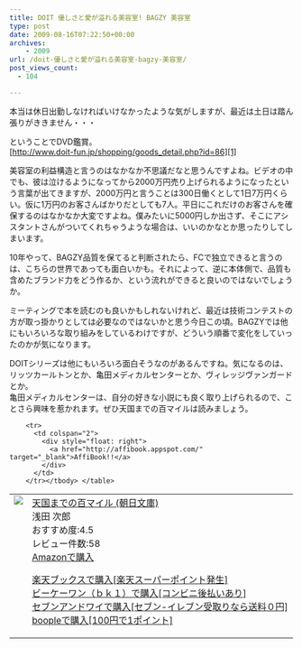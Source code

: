 ```yaml
---
title: DOIT 優しさと愛が溢れる美容室! BAGZY 美容室
type: post
date: 2009-08-16T07:22:50+00:00
archives:
    - 2009
url: /doit-優しさと愛が溢れる美容室-bagzy-美容室/
post_views_count:
  - 104

---
```

本当は休日出勤しなければいけなかったような気がしますが、最近は土日は踏ん張りがききません・・・

ということでDVD鑑賞。  
[http://www.doit-fun.jp/shopping/goods_detail.php?id=86][1]

美容室の利益構造と言うのはなかなか不思議だなと思うんですよね。ビデオの中でも、彼は泣けるようになってから2000万円売り上げられるようになったという言葉が出てきますが、2000万円と言うことは300日働くとして1日7万円くらい。仮に1万円のお客さんばかりだとしても7人。平日にこれだけのお客さんを確保するのはなかなか大変ですよね。僕みたいに5000円しか出さず、そこにアシスタントさんがついてくれちゃうような場合は、いいのかなとか思ったりしてしまいます。

10年やって、BAGZY品質を保てると判断されたら、FCで独立できると言うのは、こちらの世界であっても面白いかも。それによって、逆に本体側で、品質も含めたブランド力をどう作るか、という流れができると良いのではないでしょうか。

ミーティングで本を読むのも良いかもしれないけれど、最近は技術コンテストの方が取っ掛かりとしては必要なのではないかと思う今日この頃。BAGZYでは他にもいろいろな取り組みをしているわけですが、どういう順番で変化をしていったのかが気になります。

DOITシリーズは他にもいろいろ面白そうなのがあるんですね。気になるのは、リッツカールトンとか、亀田メディカルセンターとか、ヴィレッジヴァンガードとか。  
亀田メディカルセンターは、自分の好きな小説にも良く取り上げられるので、ことさら興味を惹かれます。ぜひ天国までの百マイルは読みましょう。

<table>
  <tr>
    <td style="vertical-align: top">
      <a href="http://hb.afl.rakuten.co.jp/hgc/06d13246.10ebaa62.06d13247.1eb85ca0/?pc=http%3A%2F%2Fsearch.books.rakuten.co.jp%2Fbksearch%2Fdt%3Fg%3D001%26bisbn%3D4022642483" target="_blank"><img style="border-bottom-style: none; border-right-style: none; border-top-style: none; border-left-style: none" src="https://i2.wp.com/ecx.images-amazon.com/images/I/518SG2BWJHL._SL160_.jpg" data-recalc-dims="1" /> </a>
    </td>
    <td style="vertical-align: top">
      <a href="http://hb.afl.rakuten.co.jp/hgc/06d13246.10ebaa62.06d13247.1eb85ca0/?pc=http%3A%2F%2Fsearch.books.rakuten.co.jp%2Fbksearch%2Fdt%3Fg%3D001%26bisbn%3D4022642483" target="_blank">天国までの百マイル (朝日文庫) </a> <br />浅田 次郎 <br />おすすめ度:4.5 <br />レビュー件数:58 <br /><a href="http://www.amazon.co.jp/%E5%A4%A9%E5%9B%BD%E3%81%BE%E3%81%A7%E3%81%AE%E7%99%BE%E3%83%9E%E3%82%A4%E3%83%AB-%E6%9C%9D%E6%97%A5%E6%96%87%E5%BA%AB-%E6%B5%85%E7%94%B0-%E6%AC%A1%E9%83%8E/dp/4022642483%3FSubscriptionId%3D1JWQWN8E4Z5TR27962G2%26tag%3Dgaeaffibook-22%26linkCode%3Dxm2%26camp%3D2025%26creative%3D165953%26creativeASIN%3D4022642483" target="_blank">Amazonで購入 </a> </p>
      <p>
        <a href="http://px.a8.net/svt/ejp?a8mat=1HPMBD+EAZZ1U+5WS+C1DUQ&a8ejpredirect=http%3A%2F%2Fsearch.books.rakuten.co.jp%2Fbksearch%2Fdt%3Fg%3D001%26bisbn%3D4022642483" target="_blank">楽天ブックスで購入[楽天スーパーポイント発生]</a> <img border="0" alt="" src="https://i2.wp.com/www12.a8.net/0.gif?resize=1%2C1" width="1" height="1" data-recalc-dims="1" /> <br /><a href="http://px.a8.net/svt/ejp?a8mat=1HRMFS+EEKKOI+10UY+HUKPU&a8ejpredirect=http%3A%2F%2Fwww.bk1.jp%2FkeywordSearchResult%2F%3Fkeyword%3D4022642483%26storeCd%3D1%26searchFlg%3D9%26x%3D43%26y%3D11%26partnerid%3D02a801" target="_blank">ビーケーワン（ｂｋ１）で購入[コンビニ後払いあり]</a> <img border="0" alt="" src="https://i2.wp.com/www12.a8.net/0.gif?resize=1%2C1" width="1" height="1" data-recalc-dims="1" /> <br /><a href="http://click.linksynergy.com/fs-bin/statform?id=aR0TIOX*qAA&offerid=137560&bnid=1490&subid=&subid=0&kword_in=4022642483&oop=on" target="_blank">セブンアンドワイで購入[セブン-イレブン受取りなら送料０円]</a><img border="0" src="http://ad.linksynergy.com/fs-bin/show?id=aR0TIOX*qAA&bids=137560&type=5&subid=0" width="1" height="1" /> <br /><a href="http://click.linksynergy.com/fs-bin/statform?id=aR0TIOX*qAA&offerid=33310&bnid=2&subid=0&ifc=4&ifr=9784022642486" target="_blank">boopleで購入[100円で1ポイント]</a> </td> </tr> 
        
        <tr>
          <td colspan="2">
            <div style="float: right">
              <a href="http://affibook.appspot.com/" target="_blank">AffiBook!!</a>
            </div>
          </td>
        </tr></tbody> </table>

 [1]: http://www.doit-fun.jp/shopping/goods_detail.php?id=86 "http://www.doit-fun.jp/shopping/goods_detail.php?id=86"